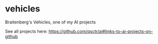# vehicles

Braitenberg's Vehicles, one of my AI projects

See all projects here: https://github.com/qsctr/ai#links-to-ai-projects-on-github
